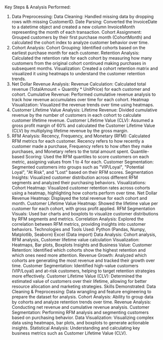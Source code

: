 Key Steps & Analysis Performed:
1. Data Preprocessing:
Data Cleaning: Handled missing data by dropping rows with missing CustomerID.
Date Parsing: Converted the InvoiceDate to a datetime object and created a new column InvoiceMonth representing the month of each transaction.
Cohort Assignment: Grouped customers by their first purchase month (CohortMonth) and calculated the cohort index to analyze customer behavior over time.
2. Cohort Analysis:
Cohort Grouping: Identified cohorts based on the earliest purchase month for each customer.
Retention Analysis: Calculated the retention rate for each cohort by measuring how many customers from the original cohort continued making purchases in subsequent months.
Visualization: Created a cohort retention matrix and visualized it using heatmaps to understand the customer retention trends.
3. Net Dollar Revenue Analysis:
Revenue Calculation: Calculated total revenue (TotalAmount = Quantity * UnitPrice) for each customer and cohort.
Cumulative Revenue: Performed cumulative revenue analysis to track how revenue accumulates over time for each cohort.
Heatmap Visualization: Visualized the revenue trends over time using heatmaps.
4. Customer Lifetime Value Analysis:
Lifetime Revenue: Divided cumulative revenue by the number of customers in each cohort to calculate customer lifetime revenue.
Customer Lifetime Value (CLV): Assumed a gross profit margin of 60% and calculated the Customer Lifetime Value (CLV) by multiplying lifetime revenue by the gross margin.
5. RFM Analysis:
Recency, Frequency, and Monetary (RFM): Calculated RFM metrics for each customer. Recency refers to how recently a customer made a purchase, Frequency refers to how often they make purchases, and Monetary refers to the total amount spent.
Quantile-based Scoring: Used the RFM quantiles to score customers on each metric, assigning values from 1 to 4 for each.
Customer Segmentation: Segmented customers into groups such as "VIP/Loyal", "Potential Loyal", "At Risk", and "Lost" based on their RFM scores.
Segmentation Insights: Visualized customer distribution across different RFM segments and analyzed their purchasing behaviors.
Visualizations:
Cohort Heatmap: Visualized customer retention rates across cohorts using a heatmap, highlighting how cohorts perform over time.
Net Dollar Revenue Heatmap: Displayed the total revenue for each cohort and month.
Customer Lifetime Value Heatmap: Showed the lifetime value per customer for each cohort, with gross profit applied.
RFM Segmentation Visuals: Used bar charts and boxplots to visualize customer distributions by RFM segments and metrics.
Correlation Analysis: Explored the correlation between RFM metrics, providing insights into customer behaviors.
Technologies and Tools Used:
Python (Pandas, Numpy, Matplotlib, Seaborn)
Excel (Data import)
Data Analysis: Cohort analysis, RFM analysis, Customer lifetime value calculation
Visualization: Heatmaps, Bar plots, Boxplots
Insights and Business Value:
Customer Retention: Identified which cohorts show the highest retention and which ones need more attention.
Revenue Growth: Analyzed which cohorts are generating the most revenue and tracked their growth over time.
Customer Segmentation: Identified high-value customers (VIP/Loyal) and at-risk customers, helping to target retention strategies more effectively.
Customer Lifetime Value (CLV): Determined the estimated value of customers over their lifetime, allowing for better resource allocation and marketing strategies.
Skills Demonstrated:
Data Cleaning & Preprocessing: Data wrangling and feature engineering to prepare the dataset for analysis.
Cohort Analysis: Ability to group data by cohorts and analyze retention trends over time.
Revenue Analysis: Conducting net revenue and cumulative revenue analysis.
Customer Segmentation: Performing RFM analysis and segmenting customers based on purchasing behavior.
Data Visualization: Visualizing complex data using heatmaps, bar plots, and boxplots to generate actionable insights.
Statistical Analysis: Understanding and calculating key business metrics such as Customer Lifetime Value (CLV).
